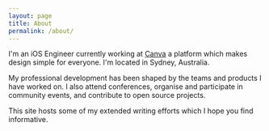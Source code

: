```yaml
---
layout: page
title: About
permalink: /about/
---
```


I'm an iOS Engineer currently working at [Canva](https://canva.com) a platform which makes design simple for everyone. I'm located in Sydney, Australia.

My professional development has been shaped by the teams and products I have worked on. I also attend conferences, organise and participate in community events, and contribute to open source projects.

This site hosts some of my extended writing efforts which I hope you find informative.
